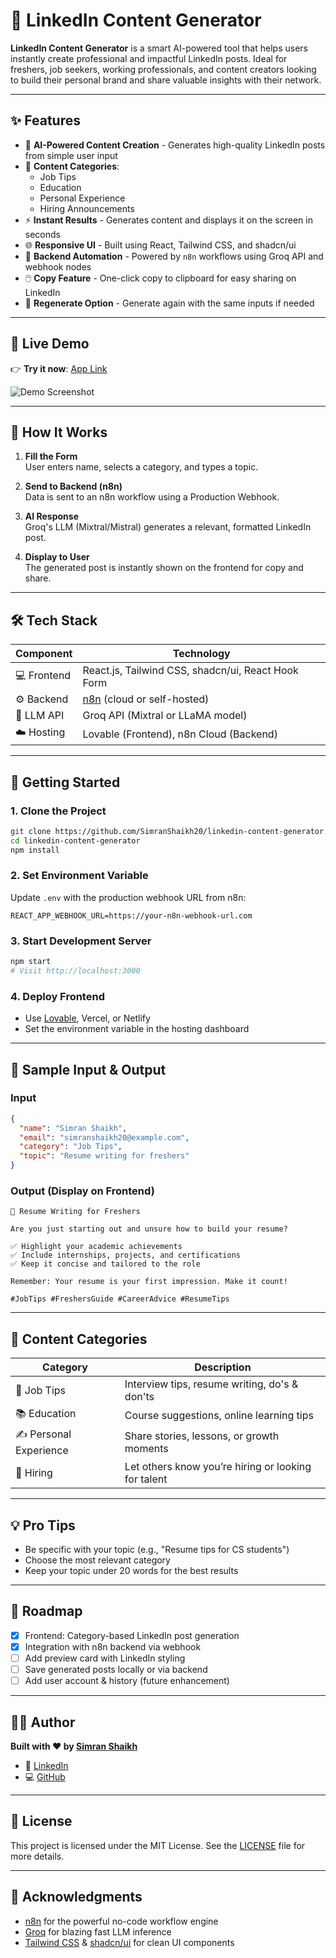 # 🚀 LinkedIn Content Generator

**LinkedIn Content Generator** is a smart AI-powered tool that helps users instantly create professional and impactful LinkedIn posts. Ideal for freshers, job seekers, working professionals, and content creators looking to build their personal brand and share valuable insights with their network.

---

## ✨ Features

- 🧠 **AI-Powered Content Creation** - Generates high-quality LinkedIn posts from simple user input
- 🎯 **Content Categories**:
  - Job Tips
  - Education
  - Personal Experience
  - Hiring Announcements
- ⚡ **Instant Results** - Generates content and displays it on the screen in seconds
- 🌐 **Responsive UI** - Built using React, Tailwind CSS, and shadcn/ui
- 🔌 **Backend Automation** - Powered by `n8n` workflows using Groq API and webhook nodes
- 🖱️ **Copy Feature** - One-click copy to clipboard for easy sharing on LinkedIn
- 🔄 **Regenerate Option** - Generate again with the same inputs if needed

---

## 📸 Live Demo

👉 **Try it now**: [App Link ](https://linkedpost-ai-craft.lovable.app/)

![Demo Screenshot](https://your-image-url.com/demo.gif)

---

## 🧠 How It Works

1. **Fill the Form**  
   User enters name, selects a category, and types a topic.

2. **Send to Backend (n8n)**  
   Data is sent to an n8n workflow using a Production Webhook.

3. **AI Response**  
   Groq's LLM (Mixtral/Mistral) generates a relevant, formatted LinkedIn post.

4. **Display to User**  
   The generated post is instantly shown on the frontend for copy and share.

---

## 🛠 Tech Stack

| Component     | Technology                                                  |
|---------------|-------------------------------------------------------------|
| 💻 Frontend   | React.js, Tailwind CSS, shadcn/ui, React Hook Form          |
| ⚙️ Backend    | [n8n](https://n8n.io/) (cloud or self-hosted)               |
| 🧠 LLM API    | Groq API (Mixtral or LLaMA model)                           |
| ☁️ Hosting    | Lovable (Frontend), n8n Cloud (Backend)                     |

---

## 🚀 Getting Started

### 1. Clone the Project

```bash
git clone https://github.com/SimranShaikh20/linkedin-content-generator.git
cd linkedin-content-generator
npm install
```

### 2. Set Environment Variable

Update `.env` with the production webhook URL from n8n:

```env
REACT_APP_WEBHOOK_URL=https://your-n8n-webhook-url.com
```

### 3. Start Development Server

```bash
npm start
# Visit http://localhost:3000
```

### 4. Deploy Frontend

- Use [Lovable](https://lovable.dev), Vercel, or Netlify
- Set the environment variable in the hosting dashboard

---

## 🧪 Sample Input & Output

### Input
```json
{
  "name": "Simran Shaikh",
  "email": "simranshaikh20@example.com",
  "category": "Job Tips",
  "topic": "Resume writing for freshers"
}
```

### Output (Display on Frontend)

```text
📝 Resume Writing for Freshers

Are you just starting out and unsure how to build your resume?

✅ Highlight your academic achievements
✅ Include internships, projects, and certifications
✅ Keep it concise and tailored to the role

Remember: Your resume is your first impression. Make it count!

#JobTips #FreshersGuide #CareerAdvice #ResumeTips
```

---

## 🎨 Content Categories

| Category             | Description                              |
|----------------------|------------------------------------------|
| 💼 Job Tips          | Interview tips, resume writing, do's & don'ts |
| 📚 Education         | Course suggestions, online learning tips |
| ✍️ Personal Experience | Share stories, lessons, or growth moments |
| 📢 Hiring            | Let others know you’re hiring or looking for talent |

---

## 💡 Pro Tips

- Be specific with your topic (e.g., "Resume tips for CS students")
- Choose the most relevant category
- Keep your topic under 20 words for the best results

---

## 📍 Roadmap

- [x] Frontend: Category-based LinkedIn post generation
- [x] Integration with n8n backend via webhook
- [ ] Add preview card with LinkedIn styling
- [ ] Save generated posts locally or via backend
- [ ] Add user account & history (future enhancement)

---

## 👩‍💻 Author

**Built with ❤️ by [Simran Shaikh](https://linkedin.com/in/simran-shaikh-39207a23b)**

- 💼 [LinkedIn](https://linkedin.com/in/simran-shaikh-39207a23b)
- 💻 [GitHub](https://github.com/SimranShaikh20)

---

## 📄 License

This project is licensed under the MIT License. See the [LICENSE](LICENSE) file for more details.

---

## 🙏 Acknowledgments

- [n8n](https://n8n.io/) for the powerful no-code workflow engine
- [Groq](https://groq.com/) for blazing fast LLM inference
- [Tailwind CSS](https://tailwindcss.com/) & [shadcn/ui](https://ui.shadcn.com/) for clean UI components
